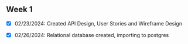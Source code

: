 ## Week 1

-   [x] 02/23/2024: Created API Design, User Stories and Wireframe Design

-   [x] 02/26/2024: Relational database created, importing to postgres
